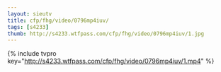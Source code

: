 ```yaml
--- 
layout: sieutv
title: cfp/fhg/video/0796mp4iuv/
tags: [s4233]
thumb: http://s4233.wtfpass.com/cfp/fhg/video/0796mp4iuv/1.jpg
---
```

{% include tvpro key="http://s4233.wtfpass.com/cfp/fhg/video/0796mp4iuv/1.mp4" %} 

